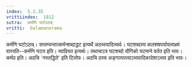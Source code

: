 ```yaml
---
index:  5.2.35
vrittiindex:  1812
sutra:  कर्मणि घटोऽठच्
vritti:  balamanorama 
---
```


कर्मणि घटोऽठच्। सप्तम्यन्तात्कर्मन्शब्दाद्धट इत्यर्थे अठच्स्यादित्यर्थः। घटशब्दस्य कलशषपर्यायत्वभ्रमं वारयति--कर्मणि घटत इति। व्याप्रियत इत्यर्थः। तथाचाऽत्र घटशब्दो यौगिको घटमाने वर्तत इति भावः। कर्मठ इति। अठचि `नस्तद्धिते' इति टिलोपः। अठचि ठस्य अङ्गात्परत्वाऽभावादिकादेशाऽभाव इति भावः। 

